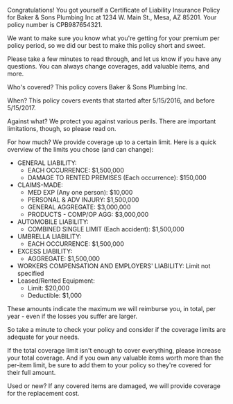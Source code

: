 Congratulations! You got yourself a Certificate of Liability Insurance Policy for Baker & Sons Plumbing Inc at 1234 W. Main St., Mesa, AZ 85201. Your policy number is CPB987654321.

We want to make sure you know what you're getting for your premium per policy period, so we did our best to make this policy short and sweet.

Please take a few minutes to read through, and let us know if you have any questions. You can always change coverages, add valuable items, and more.

Who's covered?
This policy covers Baker & Sons Plumbing Inc.

When?
This policy covers events that started after 5/15/2016, and before 5/15/2017.

Against what?
We protect you against various perils. There are important limitations, though, so please read on.

For how much?
We provide coverage up to a certain limit. Here is a quick overview of the limits you chose (and can change):

- GENERAL LIABILITY:
  - EACH OCCURRENCE: $1,500,000
  - DAMAGE TO RENTED PREMISES (Each occurrence): $150,000
- CLAIMS-MADE:
  - MED EXP (Any one person): $10,000
  - PERSONAL & ADV INJURY: $1,500,000
  - GENERAL AGGREGATE: $3,000,000
  - PRODUCTS - COMP/OP AGG: $3,000,000
- AUTOMOBILE LIABILITY:
  - COMBINED SINGLE LIMIT (Each accident): $1,500,000
- UMBRELLA LIABILITY:
  - EACH OCCURRENCE: $1,500,000
- EXCESS LIABILITY:
  - AGGREGATE: $1,500,000
- WORKERS COMPENSATION AND EMPLOYERS' LIABILITY: Limit not specified
- Leased/Rented Equipment:
  - Limit: $20,000
  - Deductible: $1,000

These amounts indicate the maximum we will reimburse you, in total, per year - even if the losses you suffer are larger.

So take a minute to check your policy and consider if the coverage limits are adequate for your needs.

If the total coverage limit isn't enough to cover everything, please increase your total coverage. And if you own any valuable items worth more than the per-item limit, be sure to add them to your policy so they're covered for their full amount.

Used or new?
If any covered items are damaged, we will provide coverage for the replacement cost.